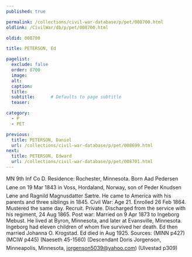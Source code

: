 ```yaml
---
published: true

permalink: /collections/civil-war-database/p/pet/008700.html
oldlink: /CivilWar/db/p/pet/008700.html

oldid: 008700

title: PETERSON, Ed

pagelist:
  exclude: false
  order: 8700
  image: 
  alt:
  caption:
  title:
  subtitle:      # Defaults to page subtitle
  teaser:

category: 
  - P 
  - PET

previous:
  title: PETERSON, Daniel
  url: /collections/civil-war-database/p/pet/008699.html  
next:
  title: PETERSON, Edward
  url: /collections/civil-war-database/p/pet/008701.html   
---
```

MN 9th Inf Co D. Residence: Rochester, Minnesota. Born &#147;Aad Pedersen L&oslash;ne&#148; on 19 Mar 1843 in Voss, Hordaland, Norway, son of Peder Knudsen L&oslash;ne and Ragnild Magnusdatter S&aelig;tre. He came to America with his parents and three siblings in 1845. Civil War: Age 21. Enrolled 26 Feb 1864. Mustered the same day. Recruit. Private. Discharged from the service with his regiment, 24 Aug 1865. Post war: Married on 9 Apr 1873 to Ingeborg Mebust. He lived at Byron, Minnesota, and later at Evansville, Minnesota. Ingeborg had eleven children of whom five survived her death. Ed then married Johanna O. Krogstad. Ed died in Aug 1925. Sources: (MINN p427) (MCIW p445) (Naeseth &#146;45-1560) (Descendant Doris Jorgenson, Minneapolis, Minnesota, [jorgenson5039@yahoo.com](mailto:jorgenson5039@yahoo.com)) (Ulvestad p309)